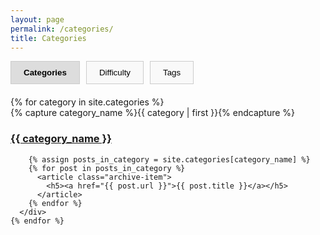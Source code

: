 ```yaml
---
layout: page
permalink: /categories/
title: Categories
---
```

<div id="archives">
  <div class="tabs">
    <button class="tab-button active" onclick="switchTab('category')">Categories</button>
    <button class="tab-button" onclick="switchTab('difficulty')">Difficulty</button>
    <button class="tab-button" onclick="switchTab('tag')">Tags</button>
  </div>

  <!-- Categories Tab -->
  <div id="category-tab" class="tab-content active">
    {% for category in site.categories %}
      <div class="archive-group">
        {% capture category_name %}{{ category | first }}{% endcapture %}
        <div id="{{ category_name | slugify }}"></div>
        <h3 class="category-head">
          <a href="#category/{{ category_name | slugify }}">{{ category_name }}</a>
        </h3>

        {% assign posts_in_category = site.categories[category_name] %}
        {% for post in posts_in_category %}
          <article class="archive-item">
            <h5><a href="{{ post.url }}">{{ post.title }}</a></h5>
          </article>
        {% endfor %}
      </div>
    {% endfor %}
  </div>

  <!-- Difficulty Tab -->
  <div id="difficulty-tab" class="tab-content">
    {% assign all_difficulties = site.posts | map: 'difficulty' | uniq %}
    {% for difficulty in all_difficulties %}
      {% if difficulty %}
        <div class="difficulty-group" id="difficulty-{{ difficulty | slugify }}">
          <h4 class="difficulty-head">
            <a href="#difficulty/difficulty-{{ difficulty | slugify }}">{{ difficulty | capitalize }}</a>
          </h4>
          {% assign posts_with_difficulty = site.posts | where: 'difficulty', difficulty %}
          {% for post in posts_with_difficulty %}
            <article class="archive-item">
              <h5><a href="{{ post.url }}">{{ post.title }}</a></h5>
            </article>
          {% endfor %}
        </div>
      {% endif %}
    {% endfor %}
  </div>

  <!-- Tags Tab -->
  <div id="tag-tab" class="tab-content">
    {% assign all_tags = site.posts | map: 'tags' | join: ',' | split: ',' | uniq %}
    {% for tag in all_tags %}
      {% if tag %}
        <div class="tag-group" id="tag-{{ tag | slugify }}">
          <h5 class="tag-head">
            <a href="#tag/tag-{{ tag | slugify }}">{{ tag }}</a>
          </h5>
          {% for post in site.posts %}
            {% if post.tags contains tag %}
              <article class="archive-item">
                <h5><a href="{{ post.url }}">{{ post.title }}</a></h5>
              </article>
            {% endif %}
          {% endfor %}
        </div>
      {% endif %}
    {% endfor %}
  </div>
</div>

<script>
  function switchTab(tabName, targetId = null) {
    const tabs = document.querySelectorAll('.tab-content');
    const buttons = document.querySelectorAll('.tab-button');

    // Activate the relevant tab
    tabs.forEach(tab => {
      tab.classList.remove('active');
      if (tab.id === `${tabName}-tab`) {
        tab.classList.add('active');
      }
    });

    // Update button styles
    buttons.forEach(button => button.classList.remove('active'));
    document.querySelector(`[onclick="switchTab('${tabName}')"]`).classList.add('active');

    // Scroll to the specific section if targetId is provided
    if (targetId) {
      const targetElement = document.getElementById(targetId);
      if (targetElement) {
        targetElement.scrollIntoView({ behavior: 'smooth' });
      }
    }
  }

  // Handle URL hash navigation on page load
  window.addEventListener('load', () => {
    const hash = window.location.hash.substring(1);
    if (hash) {
      const [tabName, sectionId] = hash.split('/');
      if (tabName) {
        switchTab(tabName, sectionId);
      }
    }
  });
</script>

<style>
  .tabs {
    display: flex;
    margin-bottom: 20px;
  }

  .tab-button {
    padding: 10px 20px;
    margin-right: 10px;
    border: 1px solid #ccc;
    background: #f9f9f9;
    cursor: pointer;
  }

  .tab-button.active {
    background: #ddd;
    font-weight: bold;
  }

  .tab-content {
    display: none;
  }

  .tab-content.active {
    display: block;
  }
</style>
